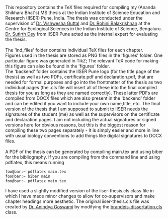 This repository contains the TeX files required for compiling my (Ananda Shikhara Bhat's) MS thesis at the Indian Institute of Science Education and Research (IISER) Pune, India. The thesis was conducted under the supervision of [Dr. Vishwesha Guttal](https://teelabiisc.wordpress.com/) and [Dr. Rohini Balakrishnan](https://sites.google.com/view/rohinibalakrishnanlab/home) at the Centre for Ecological Sciences in the Indian Institute of Science, Bengaluru. [Dr. Sutirth Dey](https://sites.google.com/a/acads.iiserpune.ac.in/sdlab/pbl-iiser-p) from IISER Pune acted as the internal expert for evaluating the thesis.
</br>
</br>
The 'ind_files' folder contains individual TeX files for each chapter.</br>
Figures used in the thesis are stored as PNG files in the 'figures' folder. One particular figure was generated in TikZ; The relevant TeX code for making this figure can also be found in the 'figures' folder. </br>
The 'backend' folder contains the IISER Pune logo (for the title page of the thesis) as well as two PDFs, certificate.pdf and declaration.pdf, that are needed for formal purposes and go into the frontmatter of the thesis as two individual pages (the .cls file will insert all of these into the final compiled thesis for you as long as they are named correctly). These latter PDFs are compiled from DOCX files which are also present in the 'backend' folder and can be edited if you want to include your own name,title, etc. The final version of the thesis that I am supposed to submit to IISER needs the signatures of the student (me) as well as the supervisors on the certificate and declaration pages. I am not including the actual signatures or signed versions here for obvious reasons, but this is the biggest reason for compiling these two pages separately - It is simply easier and more in line with usual biology conventions to add things like digital signatures to DOCX files.</br>
</br>
A PDF of the thesis can be generated by compiling main.tex and using biber for the bibliography. If you are compiling from the command line and using pdflatex, this means running

```zsh
foo@bar:~ pdflatex main.tex
foo@bar:~ biber main
foo@bar:~ pdflatex main.tex
```

I have used a slightly modified version of the iiser-thesis.cls class file in which I have made minor changes to allow for co-supervisors and make chapter headings more aesthetic. The original iiser-thesis.cls file was created by [Dr. Anindya Goswami](https://sites.google.com/site/anindyagoswami/info) by modifying the [brandeis-dissertation.cls](https://ctan.org/tex-archive/macros/latex/contrib/brandeis-dissertation?lang=en) class.
